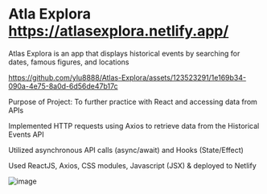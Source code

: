 # Atla Explora https://atlasexplora.netlify.app/

Atlas Explora is an app that displays historical events by searching for dates, famous figures, and locations

https://github.com/ylu8888/Atlas-Explora/assets/123523291/1e169b34-090a-4e75-8a0d-6d56de47b17c

Purpose of Project: To further practice with React and accessing data from APIs 

Implemented HTTP requests using Axios to retrieve data from the Historical Events API

Utilized asynchronous API calls (async/await) and Hooks (State/Effect)

Used ReactJS, Axios, CSS modules, Javascript (JSX) & deployed to Netlify

![image](https://github.com/ylu8888/Atlas-Explora/assets/123523291/66ed1072-5b39-4401-84e1-6d7738a6f80e)
